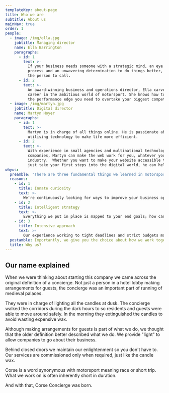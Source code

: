 ```yaml
---
templateKey: about-page
title: Who we are
subtitle: About us
mainNav: true
order: 1
people:
  - image: /img/ella.jpg
    jobtitle: Managing director
    name: Ella Barrington
    paragraphs:
      - id: 1
        text: >-
          If your business needs someone with a strategic mind, an eye for
          process and an unwavering determination to do things better, Ella’s
          the person to call.
      - id: 2
        text: >-
          An award-winning business and operations director, Ella carved her
          career in the ambitious world of motorsport. She knows how to deliver
          the performance edge you need to overtake your biggest competition. 
  - image: /img/martyn.jpg
    jobtitle: Digital director
    name: Martyn Hoyer
    paragraphs:
      - id: 1
        text: >-
          Martyn is in charge of all things online. He is passionate about
          utilising technology to make life more efficient.
      - id: 2
        text: >-
          With experience in small agencies and multinational technology
          companies, Martyn can make the web work for you, whatever your
          industry.  Whether you want to make your website accessible to all, or
          just take your first steps into the digital world, he can help.
whyus:
  preamble: "There are three fundamental things we learned in motorsport that help us to add value to businesses in every sector:"
  reasons:
    - id: 1
      title: Innate curiosity
      text: >-
        We’re continuously looking for ways to improve your business operations; what is the next thing we can do better?
    - id: 2
      title: Intelligent strategy
      text: >-
        Everything we put in place is mapped to your end goals; how can we deliver quicker, better, bigger growth?
    - id: 3
      title: Intensive approach
      text: >-
        Our experience working to tight deadlines and strict budgets makes us experts in getting stuff done; what results can we deliver today?
  postamble: Importantly, we give you the choice about how we work together. Either we give you the knowledge and tools to take back to your business, or we can become a part of your team and add value day-in, day-out.
  title: Why us?
---
```

## Our name explained

When we were thinking about starting this company we came across the original definition of a concierge. Not just a person in a hotel lobby making arrangements for guests, the concierge was an important part of running of medieval palaces.

They were in charge of lighting all the candles at dusk. The concierge walked the corridors during the dark hours to so residents and guests were able to move around safely. In the morning they extinguished the candles to avoid wasting expensive wax.

Although making arrangements for guests is part of what we do, we thought that the older definition better described what we do. We provide "light" to allow companies to go about their business.

Behind closed doors we maintain our enlightenment so you don't have to. Our services are commissioned only when required, just like the candle wax.

Corse is a word synonymous with motorsport meaning race or short trip. What we work on is often inherently short in duration.

And with that, Corse Concierge was born.
